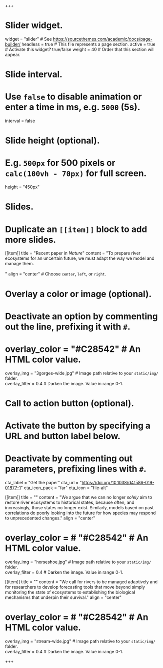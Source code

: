 +++
# Slider widget.
widget = "slider"  # See https://sourcethemes.com/academic/docs/page-builder/
headless = true  # This file represents a page section.
active = true  # Activate this widget? true/false
weight = 40  # Order that this section will appear.

# Slide interval.
# Use `false` to disable animation or enter a time in ms, e.g. `5000` (5s).
interval = false

# Slide height (optional).
# E.g. `500px` for 500 pixels or `calc(100vh - 70px)` for full screen.
height = "450px"

# Slides.
# Duplicate an `[[item]]` block to add more slides.
[[item]]
  title = "Recent paper in *Nature*"
  content = "To prepare river ecosystems for an uncertain future, we must adapt the way we model and manage them.<br><br>"
  align = "center"  # Choose `center`, `left`, or `right`.

  # Overlay a color or image (optional).
  #   Deactivate an option by commenting out the line, prefixing it with `#`.
  # overlay_color = "#C28542"  # An HTML color value.
overlay_img = "3gorges-wide.jpg"  # Image path relative to your `static/img/` folder.  
overlay_filter = 0.4  # Darken the image. Value in range 0-1.

  # Call to action button (optional).
  #   Activate the button by specifying a URL and button label below.
  #   Deactivate by commenting out parameters, prefixing lines with `#`.
  cta_label = "Get the paper"
  cta_url = "https://doi.org/10.1038/d41586-019-01877-1"
  cta_icon_pack = "far"
  cta_icon = "file-alt"


 [[item]] 
   title = ""
   content = "We argue that we can no longer _solely_ aim to restore river ecosystems to historical states, because often, and increasingly, those states no longer exist. Similarly, models based on past correlations do poorly looking into the future for how species may respond to unprecedented changes."
   align = "center"

  # overlay_color = # "#C28542"  # An HTML color value.
  overlay_img = "horseshoe.jpg"  # Image path relative to your `static/img/` folder.  
  overlay_filter = 0.4  # Darken the image. Value in range 0-1.

 [[item]] 
   title = ""
   content = "We call for rivers to be managed adaptively and for researchers to develop forecasting tools that move beyond simply monitoring the state of ecosystems to establishing the biological mechanisms that underpin their survival."
   align = "center"

  # overlay_color = # "#C28542"  # An HTML color value.
  overlay_img = "stream-wide.jpg"  # Image path relative to your `static/img/` folder.  
  overlay_filter = 0.4  # Darken the image. Value in range 0-1.

+++
